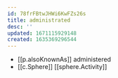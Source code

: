 ```yaml
---
id: 78frFBtwJHWi6KwFZs26s
title: administrated
desc: ''
updated: 1671115929148
created: 1635369296544
---
```





- [[p.alsoKnownAs]] administered
- [[c.Sphere]] [[sphere.Activity]]

